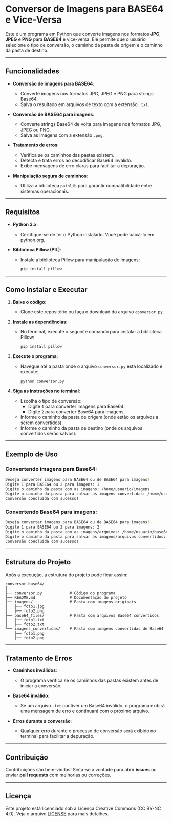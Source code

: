 

# Conversor de Imagens para BASE64 e Vice-Versa

Este é um programa em Python que converte imagens nos formatos **JPG**, **JPEG** e **PNG** para **BASE64** e vice-versa. Ele permite que o usuário selecione o tipo de conversão, o caminho da pasta de origem e o caminho da pasta de destino.

---

## Funcionalidades

- **Conversão de imagens para BASE64**:
  - Converte imagens nos formatos JPG, JPEG e PNG para strings Base64.
  - Salva o resultado em arquivos de texto com a extensão `.txt`.

- **Conversão de BASE64 para imagens**:
  - Converte strings Base64 de volta para imagens nos formatos JPG, JPEG ou PNG.
  - Salva as imagens com a extensão `.png`.

- **Tratamento de erros**:
  - Verifica se os caminhos das pastas existem.
  - Detecta e trata erros ao decodificar Base64 inválido.
  - Exibe mensagens de erro claras para facilitar a depuração.

- **Manipulação segura de caminhos**:
  - Utiliza a biblioteca `pathlib` para garantir compatibilidade entre sistemas operacionais.

---

## Requisitos

- **Python 3.x**:
  - Certifique-se de ter o Python instalado. Você pode baixá-lo em [python.org](https://www.python.org/).

- **Biblioteca Pillow (PIL)**:
  - Instale a biblioteca Pillow para manipulação de imagens:
    ```bash
    pip install pillow
    ```

---

## Como Instalar e Executar

1. **Baixe o código**:
   - Clone este repositório ou faça o download do arquivo `conversor.py`.

2. **Instale as dependências**:
   - No terminal, execute o seguinte comando para instalar a biblioteca Pillow:
     ```bash
     pip install pillow
     ```

3. **Execute o programa**:
   - Navegue até a pasta onde o arquivo `conversor.py` está localizado e execute:
     ```bash
     python conversor.py
     ```

4. **Siga as instruções no terminal**:
   - Escolha o tipo de conversão:
     - Digite `1` para converter imagens para Base64.
     - Digite `2` para converter Base64 para imagens.
   - Informe o caminho da pasta de origem (onde estão os arquivos a serem convertidos).
   - Informe o caminho da pasta de destino (onde os arquivos convertidos serão salvos).

---

## Exemplo de Uso

### Convertendo imagens para Base64:
```bash
Deseja converter imagens para BASE64 ou de BASE64 para imagens?
Digite 1 para BASE64 ou 2 para imagens: 1
Digite o caminho da pasta com as imagens: /home/usuario/imagens
Digite o caminho da pasta para salvar as imagens convertidas: /home/usuario/base64_files
Conversão concluída com sucesso!
```

### Convertendo Base64 para imagens:
```bash
Deseja converter imagens para BASE64 ou de BASE64 para imagens?
Digite 1 para BASE64 ou 2 para imagens: 2
Digite o caminho da pasta com as imagens/arquivos: /home/usuario/base64_files
Digite o caminho da pasta para salvar as imagens/arquivos convertidos: /home/usuario/imagens
Conversão concluída com sucesso!
```

---

## Estrutura do Projeto

Após a execução, a estrutura do projeto pode ficar assim:

```
conversor-base64/
│
├── conversor.py            # Código do programa
├── README.md               # Documentação do projeto
├── imagens/                # Pasta com imagens originais
│   ├── foto1.jpg
│   ├── foto2.png
├── base64_files/           # Pasta com arquivos Base64 convertidos
│   ├── foto1.txt
│   ├── foto2.txt
└── imagens_convertidas/    # Pasta com imagens convertidas de Base64
    ├── foto1.png
    ├── foto2.png
```

---

## Tratamento de Erros

- **Caminhos inválidos**:
  - O programa verifica se os caminhos das pastas existem antes de iniciar a conversão.

- **Base64 inválido**:
  - Se um arquivo `.txt` contiver um Base64 inválido, o programa exibirá uma mensagem de erro e continuará com o próximo arquivo.

- **Erros durante a conversão**:
  - Qualquer erro durante o processo de conversão será exibido no terminal para facilitar a depuração.

---

## Contribuição

Contribuições são bem-vindas! Sinta-se à vontade para abrir **issues** ou enviar **pull requests** com melhorias ou correções.

---

## Licença

Este projeto está licenciado sob a Licença Creative Commons (CC BY-NC 4.0). Veja o arquivo [LICENSE](LICENSE) para mais detalhes.

